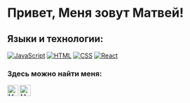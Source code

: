 # Привет, Меня зовут Матвей!

## Языки и технологии:
[![JavaScript](https://shields.io/badge/-JavaScript-FFFFFF?logo=javascript&style=for-the-badge&logoColor=222)](https://learn.javascript.ru/)
[![HTML](https://shields.io/badge/-HTML5-0011FF?logo=html5&style=for-the-badge&logoColor=fff)](https://html5book.ru/html-html5/)
[![CSS](https://shields.io/badge/-CSS3-FF0000?logo=css3&style=for-the-badge&logoColor=fff)](https://html5book.ru/osnovy-css/)
[![React](https://shields.io/badge/-React-0073FF?logo=react&style=for-the-badge)](https://reactjs.org/)

### Здесь можно найти меня:
<a href='https://t.me/fedotov3'>
<img align='left' alt='Matvey Fedotov | Telegramm' width='25px' src='https://upload.wikimedia.org/wikipedia/commons/thumb/5/5c/Telegram_Messenger.png/768px-Telegram_Messenger.png'>
</a>
<a href='https://vk.com/1fedotov'>
<img align='left'  alt='Matvey Fedotov | VK' width='25px' src='https://img.icons8.com/?size=100&id=13977&format=png&color=000000'>